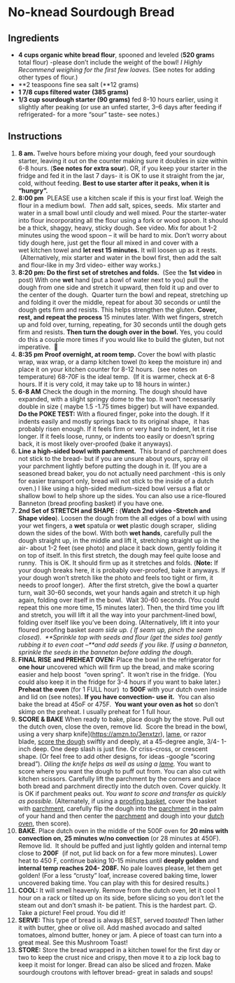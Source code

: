 # No-knead Sourdough Bread
## Ingredients
-   **4 cups organic white bread flour**, spooned and leveled (**520 gram**s total flour) -please don’t include the weight of the bowl!  _I_ _Highly Recommend weighing for the first few loaves._ (See notes for adding other types of flour.)
-   **2 teaspoons fine sea salt (**12 grams)
-   **1 7/8 cups filtered water** **(385 grams)**
-   **1/3 cup sourdough starter (90 grams)** fed 8-10 hours earlier, using it slightly after peaking (or use an unfed starter, 3–6 days after feeding if refrigerated- for a more “sour” taste- see notes.)
## Instructions
1.  **8 am.** Twelve hours before mixing your dough, feed your sourdough starter, leaving it out on the counter making sure it doubles in size within 6-8 hours. (**See notes for extra sour**). OR, if you keep your starter in the fridge and fed it in the last 7 days- it is OK to use it straight from the jar, cold, without feeding. **Best to use starter after it peaks, when it is “hungry”.**
2.  **8:00 pm**  PLEASE use a kitchen scale if this is your first loaf. Weigh the flour in a medium bowl.  _Then_ add salt, spices, seeds.  Mix starter and water in a small bowl until cloudy and well mixed. Pour the starter-water into flour incorporating all the flour using a fork or wood spoon. It should be a thick, shaggy, heavy, sticky dough. See video. Mix for about 1-2 minutes using the wood spoon – it will be hard to mix. Don’t worry about tidy dough here, just get the flour all mixed in and cover with a wet kitchen towel and **let rest 15 minutes.** It will loosen up as it rests.  (Alternatively, mix starter and water in the bowl first, then add the salt and flour-like in my 3rd video- either way works.)
3.  **8:20 pm: Do the first set of stretches and folds.**  (See the **1st video** in post) With one **wet** hand (put a bowl of water next to you) pull the dough from one side and stretch it upward, then fold it up and over to the center of the dough.  Quarter turn the bowl and repeat, stretching up and folding it over the middle, repeat for about 30 seconds or until the dough gets firm and resists. This helps strengthen the gluten. **Cover, rest, and repeat the process** 15 minutes later. With wet fingers, stretch up and fold over, turning, repeating, for 30 seconds until the dough gets firm and resists. **Then turn the dough over in the bowl.** Yes, you could do this a couple more times if you would like to build the gluten, but not imperative.  🙂
4.  **8:35 pm** **Proof overnight, at room temp.** Cover the bowl with plastic wrap, wax wrap, or a damp kitchen towel (to keep the moisture in) and place it on your kitchen counter for 8-12 hours.  (see notes on temperature) 68-70F is the ideal temp.  (If it is warmer, check at 6-8 hours. If it is very cold, it may take up to 18 hours in winter.)
5.  **6-8 AM** Check the dough in the morning. The dough should have expanded, with a slight springy dome to the top. It won’t necessarily double in size ( maybe 1.5 -1.75 times bigger) but will have expanded. **Do the POKE TEST:** With a floured finger, poke into the dough. If it indents easily and mostly springs back to its original shape,  it has probably risen enough. If it feels firm or very hard to indent, let it rise longer. If it feels loose, runny, or indents too easily or doesn’t spring back, it is most likely over-proofed (bake it anyways).
6.  **Line a high-sided bowl with parchment.**  This brand of parchment does not stick to the bread- but if you are unsure about yours, spray oil your parchment lightly before putting the dough in it. (If you are a seasoned bread baker, you do not actually need parchment -this is only for easier transport only, bread will not stick to the inside of a dutch oven.) I like using a high-sided medium-sized bowl versus a flat or shallow bowl to help shore up the sides. You can also use a rice-floured Banneton (bread proofing basket) if you have one.
7.   **2nd Set of STRETCH and SHAPE :** (**Watch 2nd video -Stretch and Shape video**). Loosen the dough from the all edges of a bowl with using your wet fingers, a **wet** spatula or **wet** plastic dough scraper,  sliding down the sides of the bowl. With both **wet hands**, carefully pull the dough straight up, in the middle and lift it, stretching straight up in the air- about 1-2 feet (see photo) and place it back down, gently folding it on top of itself. In this first stretch, the dough may feel quite loose and runny.  This is OK. It should firm up as it stretches and folds. (**Note:** If your dough breaks here, it is probably over-proofed, bake it anyways. If your dough won’t stretch like the photo and feels too tight or firm, it needs to proof longer).  After the first stretch, give the bowl a quarter turn, wait 30-60 seconds, wet your hands again and stretch it up high again, folding over itself in the bowl.  Wait 30-60 seconds. (You could repeat this one more time, 15 minutes later). Then, the third time you lift and stretch, you will lift it all the way into your parchment-lined bowl, folding over itself like you’ve been doing. (Alternatively, lift it into your floured proofing basket _seam side up. ( If seam up, pinch the seam closed).  **Sprinkle top with seeds and flour (get the sides too) gently rubbing it to even coat –**and add seeds if you like. If using a banneton, sprinkle the seeds in the banneton before adding the dough._ 
8.  **FINAL RISE** **and PREHEAT OVEN:** Place the bowl in the refrigerator for **one hour** uncovered which will firm up the bread, and make scoring easier and help boost  “oven spring”.  It won’t rise in the fridge.  (You could also keep it in the fridge for 3-4 hours if you want to bake later.) **Preheat the oven** (for 1 FULL hour)  to **500F** with your dutch oven inside and lid on (see notes). **If you have convection- use it.**  You can also bake the bread at 45oF or 475F.  **You want your oven as hot** so don’t skimp on the preheat. I usually preheat for 1 full hour.
9.  **SCORE & BAKE** When ready to bake, place dough by the stove. Pull out the dutch oven, close the oven, remove lid.  Score the bread in the bowl, using a very sharp knife](https://amzn.to/3enxtzr), [lame,](https://amzn.to/3mdx2MC) or razor blade, [score the dough](https://amzn.to/3c8vgq4) swiftly and deeply, at a 45-degree angle, 3/4- 1-inch deep. One deep slash is just fine. Or criss-cross, or crescent shape. (Or feel free to add other designs, for ideas -google “scoring bread”). _Oiling the knife helps as well as using a [lame](https://amzn.to/3mdx2MC)._ You want to score where you want the dough to puff out from. You can also cut with kitchen scissors. Carefully lift the parchment by the corners and place both bread and parchment directly into the dutch oven. Cover quickly. It is OK if parchment peaks out. _You want to score and transfer as quickly as possible._ (Alternately, if using a [proofing basket](https://amzn.to/2yLjfIC), cover the basket with [parchment](https://amzn.to/3hGFVMd), carefully flip the dough into the [parchment](https://amzn.to/3hGFVMd) in the palm of your hand and then center the [parchment](https://amzn.to/3hGFVMd) and dough into your [dutch oven](https://amzn.to/32PnPza), then score).
10.   **BAKE**. Place dutch oven in the middle of the 500F oven for **20 mins with convection on**, **25 minutes w/no convection** (or 28 minutes at 450F). Remove lid.  It should be puffed and just lightly golden and internal temp close to **200F**  (if not, put lid back on for a few more minutes). Lower heat to 450 F, continue baking 10-15 minutes until **deeply golden** and **internal temp reaches 204- 208F.** No pale loaves please, let them get golden! (For a less “crusty” loaf, increase covered baking time, lower uncovered baking time. You can play with this for desired results.)
11.  **COOL:** It will smell heavenly. Remove from the dutch oven, let it cool 1 hour on a rack or tilted up on its side, before slicing so you don’t let the steam out and don’t smash it- be patient. This is the hardest part. 😉. Take a picture! Feel proud. You did it!
12.  **SERVE:** This type of bread is always BEST, served _toasted!_ Then lather it with butter, ghee or olive oil. Add mashed avocado and salted tomatoes, almond butter, honey or jam. A piece of toast can turn into a great meal. See this Mushroom Toast!
13.  **STORE:** Store the bread wrapped in a kitchen towel for the first day or two to keep the crust nice and crispy, then move it to a zip lock bag to keep it moist for longer. Bread can also be sliced and frozen. Make sourdough croutons with leftover bread- great in salads and soups!